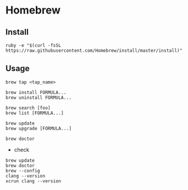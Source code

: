 # Homebrew

## Install

```
ruby -e "$(curl -fsSL https://raw.githubusercontent.com/Homebrew/install/master/install)"
```

## Usage

```
brew tap <tap_name>

brew install FORMULA...
brew uninstall FORMULA...

brew search [foo]
brew list [FORMULA...]

brew update
brew upgrade [FORMULA...]

brew doctor
```

* check

```
brew update
brew doctor
brew --config
clang --version
xcrun clang --version
```
